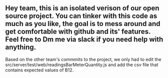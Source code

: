 Hey team, this is an isolated verison of our open source project.
You can tinker with this code as much as you like, the goal is to mess around and get comfortable with github and its' features.
Feel free to Dm me via slack if you need help with anything.
-----------------------------------------------
Based on the other team's commmits to the project, we only had to edit the src/server/test/web/readingsBarMeterQuantity.js and add the csv file that contains expected values of B12.
